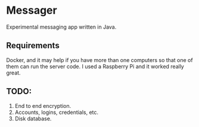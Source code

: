 # Messager
Experimental messaging app written in Java. 

## Requirements
Docker, and it may help if you have more than one computers so that one of them can run the server code. I used a Raspberry Pi and it worked really great. 

## TODO: 
1. End to end encryption. 
2. Accounts, logins, credentials, etc.
3. Disk database.
